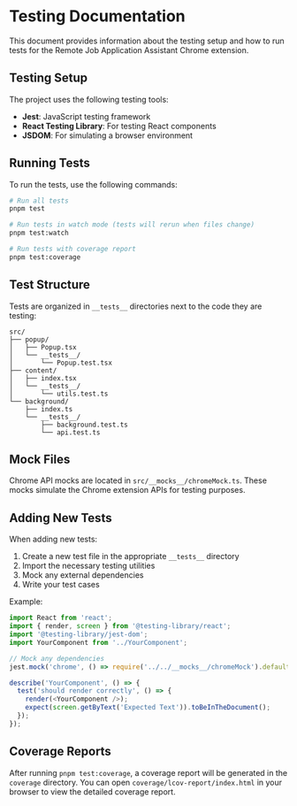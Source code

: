 # Testing Documentation

This document provides information about the testing setup and how to run tests for the Remote Job Application Assistant Chrome extension.

## Testing Setup

The project uses the following testing tools:

- **Jest**: JavaScript testing framework
- **React Testing Library**: For testing React components
- **JSDOM**: For simulating a browser environment

## Running Tests

To run the tests, use the following commands:

```bash
# Run all tests
pnpm test

# Run tests in watch mode (tests will rerun when files change)
pnpm test:watch

# Run tests with coverage report
pnpm test:coverage
```

## Test Structure

Tests are organized in `__tests__` directories next to the code they are testing:

```
src/
├── popup/
│   ├── Popup.tsx
│   └── __tests__/
│       └── Popup.test.tsx
├── content/
│   ├── index.tsx
│   └── __tests__/
│       └── utils.test.ts
└── background/
    ├── index.ts
    └── __tests__/
        ├── background.test.ts
        └── api.test.ts
```

## Mock Files

Chrome API mocks are located in `src/__mocks__/chromeMock.ts`. These mocks simulate the Chrome extension APIs for testing purposes.

## Adding New Tests

When adding new tests:

1. Create a new test file in the appropriate `__tests__` directory
2. Import the necessary testing utilities
3. Mock any external dependencies
4. Write your test cases

Example:

```typescript
import React from 'react';
import { render, screen } from '@testing-library/react';
import '@testing-library/jest-dom';
import YourComponent from '../YourComponent';

// Mock any dependencies
jest.mock('chrome', () => require('../../__mocks__/chromeMock').default);

describe('YourComponent', () => {
  test('should render correctly', () => {
    render(<YourComponent />);
    expect(screen.getByText('Expected Text')).toBeInTheDocument();
  });
});
```

## Coverage Reports

After running `pnpm test:coverage`, a coverage report will be generated in the `coverage` directory. You can open `coverage/lcov-report/index.html` in your browser to view the detailed coverage report.
